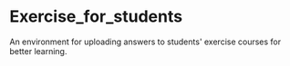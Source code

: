 # Exercise_for_students
An environment for uploading answers to students' exercise courses for better learning.
